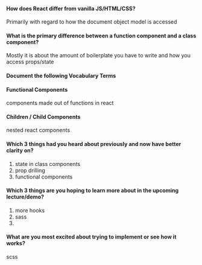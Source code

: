 
#### How does React differ from vanilla JS/HTML/CSS?
Primarily with regard to how the document object model is accessed
#### What is the primary difference between a function component and a class component?
Mostly it is about the amount of boilerplate you have to write and how you access props/state
#### Document the following Vocabulary Terms

#### Functional Components
 components made out of functions in react
#### Children / Child Components
nested react components


#### Which 3 things had you heard about previously and now have better clarity on?
1. state in class components
2. prop drilling
3. functional components

#### Which 3 things are you hoping to learn more about in the upcoming lecture/demo?
1. more hooks
2. sass
3. 
#### What are you most excited about trying to implement or see how it works?
scss
